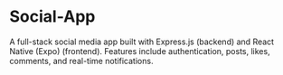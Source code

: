 # Social-App
A full-stack social media app built with Express.js (backend) and React Native (Expo) (frontend). Features include authentication, posts, likes, comments, and real-time notifications.
